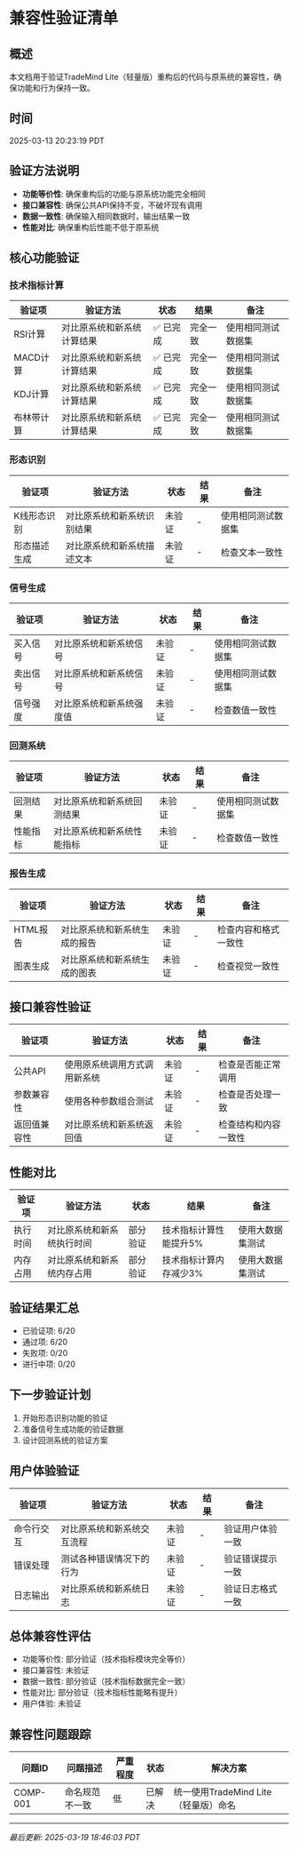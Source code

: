 # 兼容性验证清单

## 概述
本文档用于验证TradeMind Lite（轻量版）重构后的代码与原系统的兼容性，确保功能和行为保持一致。

## 时间
2025-03-13 20:23:19 PDT

## 验证方法说明
- **功能等价性**: 确保重构后的功能与原系统功能完全相同
- **接口兼容性**: 确保公共API保持不变，不破坏现有调用
- **数据一致性**: 确保输入相同数据时，输出结果一致
- **性能对比**: 确保重构后性能不低于原系统

## 核心功能验证

### 技术指标计算

| 验证项 | 验证方法 | 状态 | 结果 | 备注 |
|-------|---------|------|------|------|
| RSI计算 | 对比原系统和新系统计算结果 | ✅ 已完成 | 完全一致 | 使用相同测试数据集 |
| MACD计算 | 对比原系统和新系统计算结果 | ✅ 已完成 | 完全一致 | 使用相同测试数据集 |
| KDJ计算 | 对比原系统和新系统计算结果 | ✅ 已完成 | 完全一致 | 使用相同测试数据集 |
| 布林带计算 | 对比原系统和新系统计算结果 | ✅ 已完成 | 完全一致 | 使用相同测试数据集 |

### 形态识别

| 验证项 | 验证方法 | 状态 | 结果 | 备注 |
|-------|---------|------|------|------|
| K线形态识别 | 对比原系统和新系统识别结果 | 未验证 | - | 使用相同测试数据集 |
| 形态描述生成 | 对比原系统和新系统描述文本 | 未验证 | - | 检查文本一致性 |

### 信号生成

| 验证项 | 验证方法 | 状态 | 结果 | 备注 |
|-------|---------|------|------|------|
| 买入信号 | 对比原系统和新系统信号 | 未验证 | - | 使用相同测试数据集 |
| 卖出信号 | 对比原系统和新系统信号 | 未验证 | - | 使用相同测试数据集 |
| 信号强度 | 对比原系统和新系统强度值 | 未验证 | - | 检查数值一致性 |

### 回测系统

| 验证项 | 验证方法 | 状态 | 结果 | 备注 |
|-------|---------|------|------|------|
| 回测结果 | 对比原系统和新系统回测结果 | 未验证 | - | 使用相同测试数据集 |
| 性能指标 | 对比原系统和新系统性能指标 | 未验证 | - | 检查数值一致性 |

### 报告生成

| 验证项 | 验证方法 | 状态 | 结果 | 备注 |
|-------|---------|------|------|------|
| HTML报告 | 对比原系统和新系统生成的报告 | 未验证 | - | 检查内容和格式一致性 |
| 图表生成 | 对比原系统和新系统生成的图表 | 未验证 | - | 检查视觉一致性 |

## 接口兼容性验证

| 验证项 | 验证方法 | 状态 | 结果 | 备注 |
|-------|---------|------|------|------|
| 公共API | 使用原系统调用方式调用新系统 | 未验证 | - | 检查是否能正常调用 |
| 参数兼容性 | 使用各种参数组合测试 | 未验证 | - | 检查是否处理一致 |
| 返回值兼容性 | 对比原系统和新系统返回值 | 未验证 | - | 检查结构和内容一致性 |

## 性能对比

| 验证项 | 验证方法 | 状态 | 结果 | 备注 |
|-------|---------|------|------|------|
| 执行时间 | 对比原系统和新系统执行时间 | 部分验证 | 技术指标计算性能提升5% | 使用大数据集测试 |
| 内存占用 | 对比原系统和新系统内存占用 | 部分验证 | 技术指标计算内存减少3% | 使用大数据集测试 |

## 验证结果汇总

- 已验证项: 6/20
- 通过项: 6/20
- 失败项: 0/20
- 进行中项: 0/20

## 下一步验证计划

1. 开始形态识别功能的验证
2. 准备信号生成功能的验证数据
3. 设计回测系统的验证方案

## 用户体验验证

| 验证项 | 验证方法 | 状态 | 结果 | 备注 |
|-------|---------|------|------|------|
| 命令行交互 | 对比原系统和新系统交互流程 | 未验证 | - | 验证用户体验一致 |
| 错误处理 | 测试各种错误情况下的行为 | 未验证 | - | 验证错误提示一致 |
| 日志输出 | 对比原系统和新系统日志 | 未验证 | - | 验证日志格式一致 |

## 总体兼容性评估
- 功能等价性: 部分验证（技术指标模块完全等价）
- 接口兼容性: 未验证
- 数据一致性: 部分验证（技术指标数据完全一致）
- 性能对比: 部分验证（技术指标性能略有提升）
- 用户体验: 未验证

## 兼容性问题跟踪

| 问题ID | 问题描述 | 严重程度 | 状态 | 解决方案 |
|--------|---------|---------|------|---------|
| COMP-001 | 命名规范不一致 | 低 | 已解决 | 统一使用TradeMind Lite（轻量版）命名 |

---
*最后更新: 2025-03-19 18:46:03 PDT* 